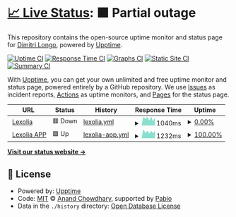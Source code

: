 # [📈 Live Status](https://dimitrilongo.github.io/uptime): <!--live status--> **🟧 Partial outage**

This repository contains the open-source uptime monitor and status page for [Dimitri Longo](https://elanathemes.fr), powered by [Upptime](https://github.com/upptime/upptime).

[![Uptime CI](https://github.com/dimitrilongo/uptime/workflows/Uptime%20CI/badge.svg)](https://github.com/dimitrilongo/uptime/actions?query=workflow%3A%22Uptime+CI%22)
[![Response Time CI](https://github.com/dimitrilongo/uptime/workflows/Response%20Time%20CI/badge.svg)](https://github.com/dimitrilongo/uptime/actions?query=workflow%3A%22Response+Time+CI%22)
[![Graphs CI](https://github.com/dimitrilongo/uptime/workflows/Graphs%20CI/badge.svg)](https://github.com/dimitrilongo/uptime/actions?query=workflow%3A%22Graphs+CI%22)
[![Static Site CI](https://github.com/dimitrilongo/uptime/workflows/Static%20Site%20CI/badge.svg)](https://github.com/dimitrilongo/uptime/actions?query=workflow%3A%22Static+Site+CI%22)
[![Summary CI](https://github.com/dimitrilongo/uptime/workflows/Summary%20CI/badge.svg)](https://github.com/dimitrilongo/uptime/actions?query=workflow%3A%22Summary+CI%22)

With [Upptime](https://upptime.js.org), you can get your own unlimited and free uptime monitor and status page, powered entirely by a GitHub repository. We use [Issues](https://github.com/dimitrilongo/uptime/issues) as incident reports, [Actions](https://github.com/dimitrilongo/uptime/actions) as uptime monitors, and [Pages](https://dimitrilongo.github.io/uptime) for the status page.

<!--start: status pages-->
<!-- This summary is generated by Upptime (https://github.com/upptime/upptime) -->
<!-- Do not edit this manually, your changes will be overwritten -->
<!-- prettier-ignore -->
| URL | Status | History | Response Time | Uptime |
| --- | ------ | ------- | ------------- | ------ |
| <img alt="" src="https://icons.duckduckgo.com/ip3/www.lexolia.com.ico" height="13"> [Lexolia](https://www.lexolia.com) | 🟥 Down | [lexolia.yml](https://github.com/dimitrilongo/uptime/commits/HEAD/history/lexolia.yml) | <details><summary><img alt="Response time graph" src="./graphs/lexolia/response-time-week.png" height="20"> 1040ms</summary><br><a href="https://status.lexolia.com/history/lexolia"><img alt="Response time 1151" src="https://img.shields.io/endpoint?url=https%3A%2F%2Fraw.githubusercontent.com%2Fdimitrilongo%2Fuptime%2FHEAD%2Fapi%2Flexolia%2Fresponse-time.json"></a><br><a href="https://status.lexolia.com/history/lexolia"><img alt="24-hour response time 876" src="https://img.shields.io/endpoint?url=https%3A%2F%2Fraw.githubusercontent.com%2Fdimitrilongo%2Fuptime%2FHEAD%2Fapi%2Flexolia%2Fresponse-time-day.json"></a><br><a href="https://status.lexolia.com/history/lexolia"><img alt="7-day response time 1040" src="https://img.shields.io/endpoint?url=https%3A%2F%2Fraw.githubusercontent.com%2Fdimitrilongo%2Fuptime%2FHEAD%2Fapi%2Flexolia%2Fresponse-time-week.json"></a><br><a href="https://status.lexolia.com/history/lexolia"><img alt="30-day response time 1151" src="https://img.shields.io/endpoint?url=https%3A%2F%2Fraw.githubusercontent.com%2Fdimitrilongo%2Fuptime%2FHEAD%2Fapi%2Flexolia%2Fresponse-time-month.json"></a><br><a href="https://status.lexolia.com/history/lexolia"><img alt="1-year response time 1151" src="https://img.shields.io/endpoint?url=https%3A%2F%2Fraw.githubusercontent.com%2Fdimitrilongo%2Fuptime%2FHEAD%2Fapi%2Flexolia%2Fresponse-time-year.json"></a></details> | <details><summary><a href="https://status.lexolia.com/history/lexolia">0.00%</a></summary><a href="https://status.lexolia.com/history/lexolia"><img alt="All-time uptime 14.66%" src="https://img.shields.io/endpoint?url=https%3A%2F%2Fraw.githubusercontent.com%2Fdimitrilongo%2Fuptime%2FHEAD%2Fapi%2Flexolia%2Fuptime.json"></a><br><a href="https://status.lexolia.com/history/lexolia"><img alt="24-hour uptime 0.00%" src="https://img.shields.io/endpoint?url=https%3A%2F%2Fraw.githubusercontent.com%2Fdimitrilongo%2Fuptime%2FHEAD%2Fapi%2Flexolia%2Fuptime-day.json"></a><br><a href="https://status.lexolia.com/history/lexolia"><img alt="7-day uptime 0.00%" src="https://img.shields.io/endpoint?url=https%3A%2F%2Fraw.githubusercontent.com%2Fdimitrilongo%2Fuptime%2FHEAD%2Fapi%2Flexolia%2Fuptime-week.json"></a><br><a href="https://status.lexolia.com/history/lexolia"><img alt="30-day uptime 14.66%" src="https://img.shields.io/endpoint?url=https%3A%2F%2Fraw.githubusercontent.com%2Fdimitrilongo%2Fuptime%2FHEAD%2Fapi%2Flexolia%2Fuptime-month.json"></a><br><a href="https://status.lexolia.com/history/lexolia"><img alt="1-year uptime 14.66%" src="https://img.shields.io/endpoint?url=https%3A%2F%2Fraw.githubusercontent.com%2Fdimitrilongo%2Fuptime%2FHEAD%2Fapi%2Flexolia%2Fuptime-year.json"></a></details>
| <img alt="" src="https://icons.duckduckgo.com/ip3/app.lexolia.com.ico" height="13"> [Lexolia APP](https://app.lexolia.com) | 🟩 Up | [lexolia-app.yml](https://github.com/dimitrilongo/uptime/commits/HEAD/history/lexolia-app.yml) | <details><summary><img alt="Response time graph" src="./graphs/lexolia-app/response-time-week.png" height="20"> 1232ms</summary><br><a href="https://status.lexolia.com/history/lexolia-app"><img alt="Response time 1499" src="https://img.shields.io/endpoint?url=https%3A%2F%2Fraw.githubusercontent.com%2Fdimitrilongo%2Fuptime%2FHEAD%2Fapi%2Flexolia-app%2Fresponse-time.json"></a><br><a href="https://status.lexolia.com/history/lexolia-app"><img alt="24-hour response time 1106" src="https://img.shields.io/endpoint?url=https%3A%2F%2Fraw.githubusercontent.com%2Fdimitrilongo%2Fuptime%2FHEAD%2Fapi%2Flexolia-app%2Fresponse-time-day.json"></a><br><a href="https://status.lexolia.com/history/lexolia-app"><img alt="7-day response time 1232" src="https://img.shields.io/endpoint?url=https%3A%2F%2Fraw.githubusercontent.com%2Fdimitrilongo%2Fuptime%2FHEAD%2Fapi%2Flexolia-app%2Fresponse-time-week.json"></a><br><a href="https://status.lexolia.com/history/lexolia-app"><img alt="30-day response time 1499" src="https://img.shields.io/endpoint?url=https%3A%2F%2Fraw.githubusercontent.com%2Fdimitrilongo%2Fuptime%2FHEAD%2Fapi%2Flexolia-app%2Fresponse-time-month.json"></a><br><a href="https://status.lexolia.com/history/lexolia-app"><img alt="1-year response time 1499" src="https://img.shields.io/endpoint?url=https%3A%2F%2Fraw.githubusercontent.com%2Fdimitrilongo%2Fuptime%2FHEAD%2Fapi%2Flexolia-app%2Fresponse-time-year.json"></a></details> | <details><summary><a href="https://status.lexolia.com/history/lexolia-app">100.00%</a></summary><a href="https://status.lexolia.com/history/lexolia-app"><img alt="All-time uptime 97.46%" src="https://img.shields.io/endpoint?url=https%3A%2F%2Fraw.githubusercontent.com%2Fdimitrilongo%2Fuptime%2FHEAD%2Fapi%2Flexolia-app%2Fuptime.json"></a><br><a href="https://status.lexolia.com/history/lexolia-app"><img alt="24-hour uptime 100.00%" src="https://img.shields.io/endpoint?url=https%3A%2F%2Fraw.githubusercontent.com%2Fdimitrilongo%2Fuptime%2FHEAD%2Fapi%2Flexolia-app%2Fuptime-day.json"></a><br><a href="https://status.lexolia.com/history/lexolia-app"><img alt="7-day uptime 100.00%" src="https://img.shields.io/endpoint?url=https%3A%2F%2Fraw.githubusercontent.com%2Fdimitrilongo%2Fuptime%2FHEAD%2Fapi%2Flexolia-app%2Fuptime-week.json"></a><br><a href="https://status.lexolia.com/history/lexolia-app"><img alt="30-day uptime 97.46%" src="https://img.shields.io/endpoint?url=https%3A%2F%2Fraw.githubusercontent.com%2Fdimitrilongo%2Fuptime%2FHEAD%2Fapi%2Flexolia-app%2Fuptime-month.json"></a><br><a href="https://status.lexolia.com/history/lexolia-app"><img alt="1-year uptime 97.46%" src="https://img.shields.io/endpoint?url=https%3A%2F%2Fraw.githubusercontent.com%2Fdimitrilongo%2Fuptime%2FHEAD%2Fapi%2Flexolia-app%2Fuptime-year.json"></a></details>

<!--end: status pages-->

[**Visit our status website →**](https://dimitrilongo.github.io/uptime)

## 📄 License

- Powered by: [Upptime](https://github.com/upptime/upptime)
- Code: [MIT](./LICENSE) © [Anand Chowdhary](https://anandchowdhary.com), supported by [Pabio](https://pabio.com)
- Data in the `./history` directory: [Open Database License](https://opendatacommons.org/licenses/odbl/1-0/)
